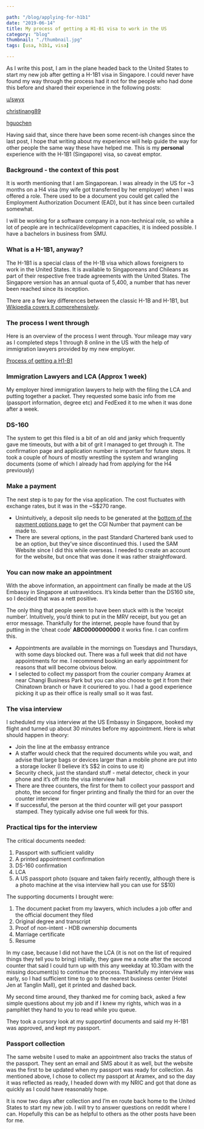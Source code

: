 ```yaml
---

path: "/blog/applying-for-h1b1"
date: "2019-06-14"
title: My process of getting a H1-B1 visa to work in the US
category: "blog"
thumbnail: "./thumbnail.jpg"
tags: [usa, h1b1, visa]

---
```


As I write this post, I am in the plane headed back to the United States to start my new job after getting a H-1B1 visa in Singapore. I could never have found my way through the process had it not for the people who had done this before and shared their experience in the following posts:

[u/swyx](https://www.reddit.com/r/singapore/comments/7nflav/h1b1_visa_ama/)

[christinang89](https://christinang89.quora.com/5-steps-to-file-for-H-1B1-Singapore-Visa-yourself)

[hguochen](http://blog.hguochen.com/guide/2014/11/22/My-H1B1-experience/)

Having said that, since there have been some recent-ish changes since the last post, I hope that writing about my experience will help guide the way for other people the same way these have helped me. This is my **personal** experience with the H-1B1 (Singapore) visa, so caveat emptor.

### Background - the context of this post
It is worth mentioning that I am Singaporean. I was already in the US for ~3 months on a H4 visa (my wife got transferred by her employer) when I was offered a role. There used to be a document you could get called the Employment Authorization Document (EAD), but it has since been curtailed somewhat.

I will be working for a software company in a non-technical role, so while a lot of people are in technical/development capacities, it is indeed possible. I have a bachelors in business from SMU.

### What is a H-1B1, anyway?
The H-1B1 is a special class of the H-1B visa which allows foreigners to work in the United States. It is available to Singaporeans and Chileans as part of their respective free trade agreements with the United States. The Singapore version has an annual quota of 5,400, a number that has never been reached since its inception.

There are a few key differences between the classic H-1B and H-1B1, but [Wikipedia covers it comprehensively](https://en.wikipedia.org/wiki/H-1B1_visa#Differences_with_H-1B_program).

### The process I went through
Here is an overview of the process I went through. Your mileage may vary as I completed steps 1 through 8 online in the US with the help of immigration lawyers provided by my new employer.

[Process of getting a H1-B1](visaProcess.png "Process of getting a H1-B1 flow")

### Immigration Lawyers and LCA (Approx 1 week)
My employer hired immigration lawyers to help with the filing the LCA and putting together a packet. They requested some basic info from me (passport information, degree etc) and FedExed it to me when it was done after a week.

### DS-160
The system to get this filed is a bit of an old and janky which frequently gave me timeouts, but with a bit of grit I managed to get through it. The confirmation page and application number is important for future steps. It took a couple of hours of mostly wrestling the system and wrangling documents (some of which I already had from applying for the H4 previously)

### Make a payment 
The next step is to pay for the visa application. The cost fluctuates with exchange rates, but it was in the ~S$270 range.
- Unintuitively, a deposit slip needs to be generated at the [bottom of the payment options page](http://www.ustraveldocs.com/sg/sg-niv-paymentinfo.asp) to get the CGI Number that payment can be made to. 
- There are several options, in the past Standard Chartered bank used to be an option, but they’ve since discontinued this. I used the SAM Website since I did this while overseas. I needed to create an account for the website, but once that was done it was rather straightfoward.

### You can now make an appointment
With the above information, an appointment can finally be made at the US Embassy in Singapore at ustraveldocs. It’s kinda better than the DS160 site, so I decided that was a nett positive.

The only thing that people seem to have been stuck with is the ‘receipt number’. Intuitively, you’d think to put in the MRV receipt, but you get an error message. Thankfully for the internet, people have found that by putting in the ‘cheat code’ **ABC0000000000** it works fine. I can confirm this.
- Appointments are available in the mornings on Tuesdays and Thursdays, with some days blocked out. There was a full week that did not have appointments for me. I recommend booking an early appointment for reasons that will become obvious below.
- I selected to collect my passport from the courier company Aramex at near Changi Business Park but you can also choose to get it from their Chinatown branch or have it couriered to you. I had a good experience picking it up as their office is really small so it was fast. 

### The visa interview
I scheduled my visa interview at the US Embassy in Singapore, booked my flight and turned up about 30 minutes before my appointment. Here is what should happen in theory:
- Join the line at the embassy entrance
- A staffer would check that the required documents while you wait, and advise that large bags or devices larger than a mobile phone are put into a storage locker (I believe it’s S$2 in coins to use it)
- Security check, just the standard stuff - metal detector, check in your phone and it’s off into the visa interview hall
- There are three counters, the first for them to collect your passport and photo, the second for finger printing and finally the third for an over the counter interview
- If successful, the person at the third counter will get your passport stamped. They typically advise one full week for this.

### Practical tips for the interview
The critical documents needed:
1. Passport with sufficient validity
2. A printed appointment confirmation
3. DS-160 confirmation
4. LCA
5. A US passport photo (square and taken fairly recently, although there is a photo machine at the visa interview hall you can use for S$10)

The supporting documents I brought were:
1. The document packet from my lawyers, which includes a job offer and the official document they filed
2. Original degree and transcript
3. Proof of non-intent - HDB ownership documents
4. Marriage certificate
5. Resume

In my case, because I did not have the LCA (it is not on the list of required things they tell you to bring) initially, they gave me a note after the second counter that said I could turn up with this any weekday at 10.30am with the missing document(s) to continue the process. Thankfully my interview was early, so I had sufficient time to go to the nearest business center (Hotel Jen at Tanglin Mall), get it printed and dashed back.

My second time around, they thanked me for coming back, asked a few simple questions about my job and if I knew my rights, which was in a pamphlet they hand to you to read while you queue.

They took a cursory look at my supportinf documents and said my H-1B1 was approved, and kept my passport.

### Passport collection
The same website I used to make an appointment also tracks the status of the passport. They sent an email and SMS about it as well, but the website was the first to be updated when my passport was ready for collection. As mentioned above, I chose to collect my passport at Aramex, and so the day it was reflected as ready, I headed down with my NRIC and got that done as quickly as I could have reasonably hope.

It is now two days after collection and I’m en route back home to the United States to start my new job. I will try to answer questions on reddit where I can. Hopefully this can be as helpful to others as the other posts have been for me.